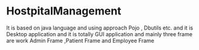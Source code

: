# HostpitalManagement
 It is based on java language and using approach Pojo , Dbutils etc. and it is Desktop application and it is totally GUI application and mainly three frame are work   Admin Frame ,Patient Frame and Employee Frame
